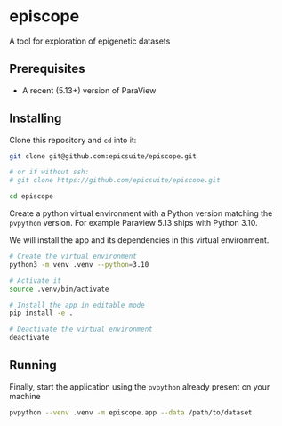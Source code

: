 # episcope
A tool for exploration of epigenetic datasets

## Prerequisites
- A recent (5.13+) version of ParaView

## Installing
Clone this repository and `cd` into it:
```bash
git clone git@github.com:epicsuite/episcope.git

# or if without ssh:
# git clone https://github.com/epicsuite/episcope.git

cd episcope
```

Create a python virtual environment with a Python version matching the `pvpython` version.
For example Paraview 5.13 ships with Python 3.10.

We will install the app and its dependencies in this virtual environment.
```bash
# Create the virtual environment
python3 -m venv .venv --python=3.10

# Activate it
source .venv/bin/activate

# Install the app in editable mode
pip install -e .

# Deactivate the virtual environment
deactivate
```

## Running
Finally, start the application using the `pvpython` already present on your machine
```bash
pvpython --venv .venv -m episcope.app --data /path/to/dataset
```
